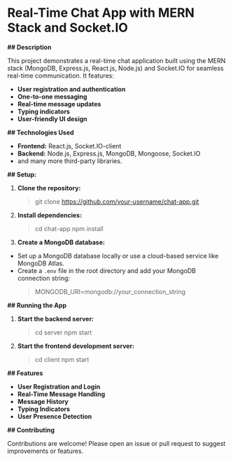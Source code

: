 # Real-Time Chat App with MERN Stack and Socket.IO

**## Description**

This project demonstrates a real-time chat application built using the MERN stack (MongoDB, Express.js, React.js, Node.js) and Socket.IO for seamless real-time communication. It features:

-   **User registration and authentication**
-   **One-to-one messaging**
-   **Real-time message updates**
-   **Typing indicators**
-   **User-friendly UI design**

**## Technologies Used**

-   **Frontend:** React.js, Socket.IO-client
-   **Backend:** Node.js, Express.js, MongoDB, Mongoose, Socket.IO
-  and many more third-party libraries.

**## Setup:**
1. **Clone the repository:**
	> git clone https://github.com/your-username/chat-app.git
2. **Install dependencies:**
	> cd chat-app
npm install
3. **Create a MongoDB database:**
-   Set up a MongoDB database locally or use a cloud-based service like MongoDB Atlas.
- Create a `.env` file in the root directory and add your MongoDB connection string:
	> MONGODB_URI=mongodb://your_connection_string

**## Running the App**
1. **Start the backend server:**
	> cd server
npm start

2.  **Start the frontend development server:**
	> cd client
npm start

**## Features**
-   **User Registration and Login**
-   **Real-Time Message Handling**
-   **Message History**
-   **Typing Indicators**
-   **User Presence Detection**

**## Contributing**

Contributions are welcome! Please open an issue or pull request to suggest improvements or features.
